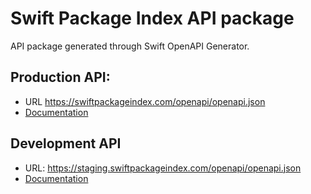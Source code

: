 # Swift Package Index API package

API package generated through Swift OpenAPI Generator.

## Production API:

- URL https://swiftpackageindex.com/openapi/openapi.json
- [Documentation](https://redocly.github.io/redoc/?url=https://swiftpackageindex.com/openapi/openapi.json#tag/api/operation/postApiVersionsByIdBuild-report)

## Development API

- URL: https://staging.swiftpackageindex.com/openapi/openapi.json
- [Documentation](https://redocly.github.io/redoc/?url=https://staging.swiftpackageindex.com/openapi/openapi.json#tag/api/operation/postApiVersionsByIdBuild-report)

